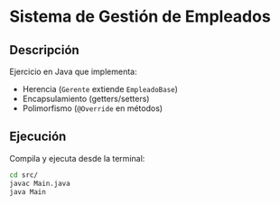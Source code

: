 # Sistema de Gestión de Empleados

## Descripción
Ejercicio en Java que implementa:
- Herencia (`Gerente` extiende `EmpleadoBase`)
- Encapsulamiento (getters/setters)
- Polimorfismo (`@Override` en métodos)

## Ejecución
Compila y ejecuta desde la terminal:
```bash
cd src/
javac Main.java
java Main
